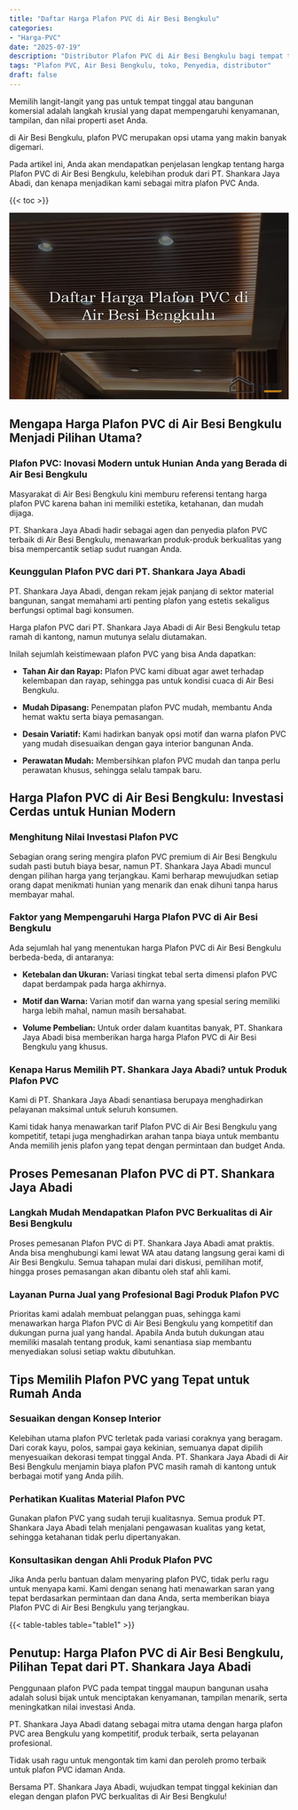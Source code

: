 ```yaml
---
title: "Daftar Harga Plafon PVC di Air Besi Bengkulu"
categories: 
- "Harga-PVC"
date: "2025-07-19"
description: "Distributor Plafon PVC di Air Besi Bengkulu bagi tempat tinggal, perkantoran, serta toko. Produk berkualitas, variasi motif, warna elegan, dengan jasa instalasi ditangani oleh teknisi berpengalaman dan garansi resmi!|Layanan penjualan Plafon PVC di Air Besi Bengkulu untuk kebutuhan hunian, office, atau gerai, dengan material berkualitas dan pemasangan oleh teknisi ahli serta kepastian resmi.|Alternatif Plafon PVC di Air Besi Bengkulu yang terpercaya untuk rumah, office, serta toko, dengan produk terbaik dan penempatan dikerjakan oleh tenaga ahli berpengalaman serta jaminan resmi.|Penyediaan Plafon PVC di Air Besi Bengkulu untuk tempat tinggal, kantor, serta ritel, beserta produk terbaik dan instalasi ditangani oleh tim berpengalaman, dilengkapi dengan jaminan resmi.}"
tags: "Plafon PVC, Air Besi Bengkulu, toko, Penyedia, distributor"
draft: false
---
```


Memilih langit-langit yang pas untuk tempat tinggal atau bangunan komersial adalah langkah krusial yang dapat mempengaruhi kenyamanan, tampilan, dan nilai properti aset Anda.

di Air Besi Bengkulu, plafon PVC merupakan opsi utama yang makin banyak digemari.

Pada artikel ini, Anda akan mendapatkan penjelasan lengkap tentang harga Plafon PVC di Air Besi Bengkulu, kelebihan produk dari PT. Shankara Jaya Abadi, dan kenapa menjadikan kami sebagai mitra plafon PVC Anda.

{{< toc >}}

![Daftar Harga Plafon PVC di Air Besi Bengkulu](/images/Harga-PVC/Daftar-Harga-Plafon-PVC-di-Air-Besi-Bengkulu.png)


## Mengapa Harga Plafon PVC di Air Besi Bengkulu Menjadi Pilihan Utama?

### Plafon PVC: Inovasi Modern untuk Hunian Anda yang Berada di Air Besi Bengkulu

Masyarakat di Air Besi Bengkulu kini memburu referensi tentang harga plafon PVC karena bahan ini memiliki estetika, ketahanan, dan mudah dijaga.

PT. Shankara Jaya Abadi hadir sebagai agen dan penyedia plafon PVC terbaik di Air Besi Bengkulu, menawarkan produk-produk berkualitas yang bisa mempercantik setiap sudut ruangan Anda.

### Keunggulan Plafon PVC dari PT. Shankara Jaya Abadi

PT. Shankara Jaya Abadi, dengan rekam jejak panjang di sektor material bangunan, sangat memahami arti penting plafon yang estetis sekaligus berfungsi optimal bagi konsumen.

Harga plafon PVC dari PT. Shankara Jaya Abadi di Air Besi Bengkulu tetap ramah di kantong, namun mutunya selalu diutamakan.

Inilah sejumlah keistimewaan plafon PVC yang bisa Anda dapatkan:

- **Tahan Air dan Rayap:** Plafon PVC kami dibuat agar awet terhadap kelembapan dan rayap, sehingga pas untuk kondisi cuaca di Air Besi Bengkulu.

- **Mudah Dipasang:** Penempatan plafon PVC mudah, membantu Anda hemat waktu serta biaya pemasangan.

- **Desain Variatif:** Kami hadirkan banyak opsi motif dan warna plafon PVC yang mudah disesuaikan dengan gaya interior bangunan Anda.

- **Perawatan Mudah:** Membersihkan plafon PVC mudah dan tanpa perlu perawatan khusus, sehingga selalu tampak baru.

## Harga Plafon PVC di Air Besi Bengkulu: Investasi Cerdas untuk Hunian Modern

### Menghitung Nilai Investasi Plafon PVC

Sebagian orang sering mengira plafon PVC premium di Air Besi Bengkulu sudah pasti butuh biaya besar, namun PT. Shankara Jaya Abadi muncul dengan pilihan harga yang terjangkau. Kami berharap mewujudkan setiap orang dapat menikmati hunian yang menarik dan enak dihuni tanpa harus membayar mahal.

### Faktor yang Mempengaruhi Harga Plafon PVC di Air Besi Bengkulu

Ada sejumlah hal yang menentukan harga Plafon PVC di Air Besi Bengkulu berbeda-beda, di antaranya:

- **Ketebalan dan Ukuran:** Variasi tingkat tebal serta dimensi plafon PVC dapat berdampak pada harga akhirnya.

- **Motif dan Warna:** Varian motif dan warna yang spesial sering memiliki harga lebih mahal, namun masih bersahabat.

- **Volume Pembelian:** Untuk order dalam kuantitas banyak, PT. Shankara Jaya Abadi bisa memberikan harga harga Plafon PVC di Air Besi Bengkulu yang khusus.

### Kenapa Harus Memilih PT. Shankara Jaya Abadi? untuk Produk Plafon PVC

Kami di PT. Shankara Jaya Abadi senantiasa berupaya menghadirkan pelayanan maksimal untuk seluruh konsumen.

Kami tidak hanya menawarkan tarif Plafon PVC di Air Besi Bengkulu yang kompetitif, tetapi juga menghadirkan arahan tanpa biaya untuk membantu Anda memilih jenis plafon yang tepat dengan permintaan dan budget Anda.

## Proses Pemesanan Plafon PVC di PT. Shankara Jaya Abadi

### Langkah Mudah Mendapatkan Plafon PVC Berkualitas di Air Besi Bengkulu

Proses pemesanan Plafon PVC di PT. Shankara Jaya Abadi amat praktis. Anda bisa menghubungi kami lewat WA atau datang langsung gerai kami di Air Besi Bengkulu. Semua tahapan mulai dari diskusi, pemilihan motif, hingga proses pemasangan akan dibantu oleh staf ahli kami.

### Layanan Purna Jual yang Profesional Bagi Produk Plafon PVC

Prioritas kami adalah membuat pelanggan puas, sehingga kami menawarkan harga Plafon PVC di Air Besi Bengkulu yang kompetitif dan dukungan purna jual yang handal. Apabila Anda butuh dukungan atau memiliki masalah tentang produk, kami senantiasa siap membantu menyediakan solusi setiap waktu dibutuhkan.

## Tips Memilih Plafon PVC yang Tepat untuk Rumah Anda

### Sesuaikan dengan Konsep Interior

Kelebihan utama plafon PVC terletak pada variasi coraknya yang beragam. Dari corak kayu, polos, sampai gaya kekinian, semuanya dapat dipilih menyesuaikan dekorasi tempat tinggal Anda. PT. Shankara Jaya Abadi di Air Besi Bengkulu menjamin biaya plafon PVC masih ramah di kantong untuk berbagai motif yang Anda pilih.

### Perhatikan Kualitas Material Plafon PVC

Gunakan plafon PVC yang sudah teruji kualitasnya. Semua produk PT. Shankara Jaya Abadi telah menjalani pengawasan kualitas yang ketat, sehingga ketahanan tidak perlu dipertanyakan.

### Konsultasikan dengan Ahli Produk Plafon PVC

Jika Anda perlu bantuan dalam menyaring plafon PVC, tidak perlu ragu untuk menyapa kami. Kami dengan senang hati menawarkan saran yang tepat berdasarkan permintaan dan dana Anda, serta memberikan biaya Plafon PVC di Air Besi Bengkulu yang terjangkau.

{{< table-tables table="table1" >}}

## Penutup: Harga Plafon PVC di Air Besi Bengkulu, Pilihan Tepat dari PT. Shankara Jaya Abadi

Penggunaan plafon PVC pada tempat tinggal maupun bangunan usaha adalah solusi bijak untuk menciptakan kenyamanan, tampilan menarik, serta meningkatkan nilai investasi Anda.

PT. Shankara Jaya Abadi datang sebagai mitra utama dengan harga plafon PVC area Bengkulu yang kompetitif, produk terbaik, serta pelayanan profesional.

Tidak usah ragu untuk mengontak tim kami dan peroleh promo terbaik untuk plafon PVC idaman Anda.

Bersama PT. Shankara Jaya Abadi, wujudkan tempat tinggal kekinian dan elegan dengan plafon PVC berkualitas di Air Besi Bengkulu!